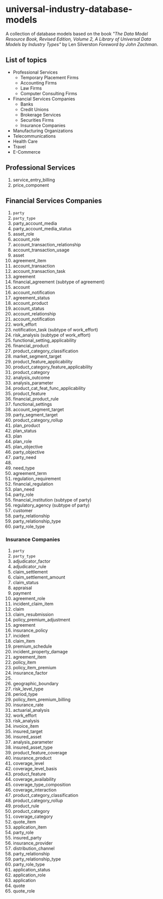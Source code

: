 # universal-industry-database-models
A collection of database models based on the book 
*"The Data Model Resource Book, Revised Edition, Volume 2, A Library of Universal Data Models by Industry Types"*
by Len Silverston *Foreword by John Zachman*. 

## List of topics
* Professional Services
  * Temporary Placement Firms
  * Accounting Firms
  * Law Firms
  * Computer Consulting Firms
* Financial Services Companies
  * Banks
  * Credit Unions
  * Brokerage Services
  * Securities Firms
  * Insurance Companies
* Manufacturing Organizations
* Telecommunications
* Health Care
* Travel
* E-Commerce 

## Professional Services
1.  service_entry_billing 
2.  price_component 

## Financial Services Companies
1. `party`
2. `party_type`
3. party_account_media 
4. party_account_media_status 
5. asset_role 
6. account_role 
7. account_transaction_relationship 
8. account_transaction_usage 
9. asset
10. agreement_item
11. account_transaction
12. account_transaction_task
13. agreement
14. financial_agreement (subtype of agreement)
15. account
16. account_notification
17. agreement_status
18. account_product
19. account_status
20. account_relationship
21. account_notification
22. work_effort
23. notification_task (subtype of work_effort)
24. risk_analysis (subtype of work_effort)
25. functional_setting_applicability
26. financial_product
27. product_category_classification
28. market_segment_target
29. product_feature_applicability
30. product_category_feature_applicability
31. product_category
32. analysis_outcome
33. analysis_parameter
34. product_cat_feat_func_applicability
35. product_feature
36. financial_product_rule
37. functional_settings
38. account_segment_target
39. party_segment_target
40. product_category_rollup
41. plan_product
42. plan_status
43. plan
44. plan_role
45. plan_objective
46. party_objective
47. party_need
48. 
49. need_type
50. agreement_term
51. regulation_requirement
52. financial_regulation
53. plan_need
54. party_role
55. financial_institution (subtype of party)
56. regulatory_agency (subtype of party)
57. customer
58. party_relationship
59. party_relationship_type
60. party_role_type

### Insurance Companies

1. `party`
2. `party_type`
3. adjudicator_factor 
4. adjudicator_rule 
5. claim_settlement 
6. claim_settlement_amount 
7. claim_status 
8. appraisal 
9. payment 
10. agreement_role 
11. incident_claim_item 
12. claim 
13. claim_resubmission 
14. policy_premium_adjustment 
15. agreement 
16. insurance_policy 
17. incident 
18. claim_item 
19. premium_schedule 
20. incident_property_damage 
21. agreement_item 
22. policy_item 
23. policy_item_premium 
24. insurance_factor 
25.  
26. geographic_boundary 
27. risk_level_type 
28. period_type 
29. policy_item_premium_billing 
30. insurance_rate 
31. actuarial_analysis 
32. work_effort 
33. risk_analysis 
34. invoice_item 
35. insured_target 
36. insured_asset 
37. analysis_parameter 
38. insured_asset_type 
39. product_feature_coverage 
40. insurance_product 
41. coverage_level 
42. coverage_level_basis 
43. product_feature 
44. coverage_availability 
45. coverage_type_composition 
46. coverage_interaction 
47. product_category_classification 
48. product_category_rollup 
49. product_rule 
50. product_category 
51. coverage_category 
52. quote_item 
53. application_item 
54. party_role 
55. insured_party 
56. insurance_provider 
57. distribution_channel 
58. party_relationship 
59. party_relationship_type 
60. party_role_type
61. application_status 
62. application_role 
63. application 
64. quote 
65. quote_role 

